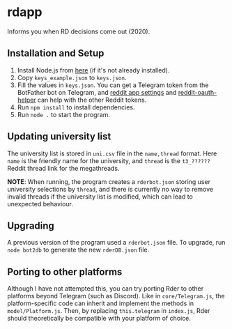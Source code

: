 # rdapp
Informs you when RD decisions come out (2020).

## Installation and Setup

1. Install Node.js from [here](https://nodejs.org/en/download/) (if it's not already installed).
2. Copy `keys_example.json` to `keys.json`.
3. Fill the values in `keys.json`. You can get a Telegram token from the BotFather bot on Telegram, and [reddit app settings](https://www.reddit.com/prefs/apps/) and [reddit-oauth-helper](https://not-an-aardvark.github.io/reddit-oauth-helper/) can help with the other Reddit tokens.
4. Run `npm install` to install dependencies.
5. Run `node .` to start the program.

## Updating university list

The university list is stored in `uni.csv` file in the `name,thread` format.
Here `name` is the friendly name for the university, and `thread` is the `t3_??????` Reddit thread link for the megathreads.

**NOTE**: When running, the program creates a `rderbot.json` storing user university selections by `thread`, and there is currently no way to remove invalid threads if the university list is modified, which can lead to unexpected behaviour.

## Upgrading

A previous version of the program used a `rderbot.json` file. To upgrade, run `node bot2db` to generate the new `rderDB.json` file.

## Porting to other platforms

Although I have not attempted this, you can try porting Rder to other platforms beyond Telegram (such as Discord). Like in `core/Telegram.js`, the platform-specific code can inherit and implement the methods in `model/Platform.js`. Then, by replacing `this.telegram` in `index.js`, Rder should theoretically be compatible with your platform of choice.